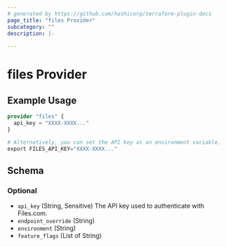 ```yaml
---
# generated by https://github.com/hashicorp/terraform-plugin-docs
page_title: "files Provider"
subcategory: ""
description: |-
  
---
```


# files Provider



## Example Usage

```terraform
provider "files" {
  api_key = "XXXX-XXXX..."
}

# Alternatively, you can set the API key as an environment variable.
export FILES_API_KEY="XXXX-XXXX..."
```

<!-- schema generated by tfplugindocs -->
## Schema

### Optional

- `api_key` (String, Sensitive) The API key used to authenticate with Files.com.
- `endpoint_override` (String)
- `environment` (String)
- `feature_flags` (List of String)
